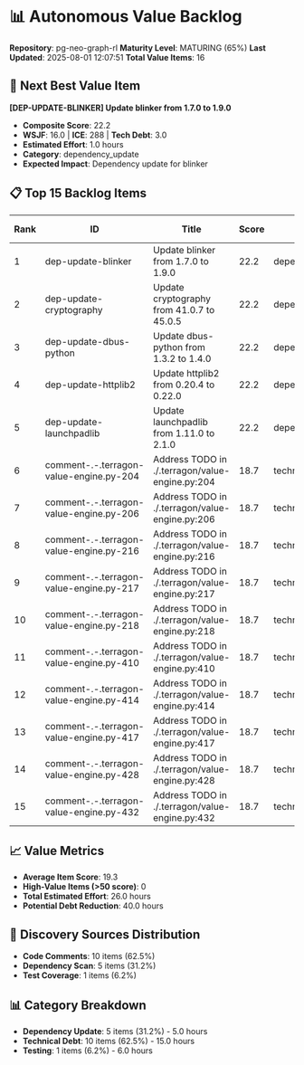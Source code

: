 # 📊 Autonomous Value Backlog

**Repository**: pg-neo-graph-rl
**Maturity Level**: MATURING (65%)
**Last Updated**: 2025-08-01 12:07:51
**Total Value Items**: 16

## 🎯 Next Best Value Item

**[DEP-UPDATE-BLINKER] Update blinker from 1.7.0 to 1.9.0**
- **Composite Score**: 22.2
- **WSJF**: 16.0 | **ICE**: 288 | **Tech Debt**: 3.0
- **Estimated Effort**: 1.0 hours
- **Category**: dependency_update
- **Expected Impact**: Dependency update for blinker

## 📋 Top 15 Backlog Items

| Rank | ID | Title | Score | Category | Effort (hrs) | Source |
|------|-----|-------|-------|----------|--------------|--------|
| 1 | dep-update-blinker | Update blinker from 1.7.0 to 1.9.0 | 22.2 | dependency_update | 1.0 | dependency_scan |
| 2 | dep-update-cryptography | Update cryptography from 41.0.7 to 45.0.5 | 22.2 | dependency_update | 1.0 | dependency_scan |
| 3 | dep-update-dbus-python | Update dbus-python from 1.3.2 to 1.4.0 | 22.2 | dependency_update | 1.0 | dependency_scan |
| 4 | dep-update-httplib2 | Update httplib2 from 0.20.4 to 0.22.0 | 22.2 | dependency_update | 1.0 | dependency_scan |
| 5 | dep-update-launchpadlib | Update launchpadlib from 1.11.0 to 2.1.0 | 22.2 | dependency_update | 1.0 | dependency_scan |
| 6 | comment-.-.terragon-value-engine.py-204 | Address TODO in ./.terragon/value-engine.py:204 | 18.7 | technical_debt | 1.5 | code_comments |
| 7 | comment-.-.terragon-value-engine.py-206 | Address TODO in ./.terragon/value-engine.py:206 | 18.7 | technical_debt | 1.5 | code_comments |
| 8 | comment-.-.terragon-value-engine.py-216 | Address TODO in ./.terragon/value-engine.py:216 | 18.7 | technical_debt | 1.5 | code_comments |
| 9 | comment-.-.terragon-value-engine.py-217 | Address TODO in ./.terragon/value-engine.py:217 | 18.7 | technical_debt | 1.5 | code_comments |
| 10 | comment-.-.terragon-value-engine.py-218 | Address TODO in ./.terragon/value-engine.py:218 | 18.7 | technical_debt | 1.5 | code_comments |
| 11 | comment-.-.terragon-value-engine.py-410 | Address TODO in ./.terragon/value-engine.py:410 | 18.7 | technical_debt | 1.5 | code_comments |
| 12 | comment-.-.terragon-value-engine.py-414 | Address TODO in ./.terragon/value-engine.py:414 | 18.7 | technical_debt | 1.5 | code_comments |
| 13 | comment-.-.terragon-value-engine.py-417 | Address TODO in ./.terragon/value-engine.py:417 | 18.7 | technical_debt | 1.5 | code_comments |
| 14 | comment-.-.terragon-value-engine.py-428 | Address TODO in ./.terragon/value-engine.py:428 | 18.7 | technical_debt | 1.5 | code_comments |
| 15 | comment-.-.terragon-value-engine.py-432 | Address TODO in ./.terragon/value-engine.py:432 | 18.7 | technical_debt | 1.5 | code_comments |


## 📈 Value Metrics

- **Average Item Score**: 19.3
- **High-Value Items (>50 score)**: 0
- **Total Estimated Effort**: 26.0 hours
- **Potential Debt Reduction**: 40.0 hours

## 🔄 Discovery Sources Distribution

- **Code Comments**: 10 items (62.5%)
- **Dependency Scan**: 5 items (31.2%)
- **Test Coverage**: 1 items (6.2%)


## 📊 Category Breakdown

- **Dependency Update**: 5 items (31.2%) - 5.0 hours
- **Technical Debt**: 10 items (62.5%) - 15.0 hours
- **Testing**: 1 items (6.2%) - 6.0 hours
